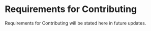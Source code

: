 # Requirements for Contributing

Requirements for Contributing will be stated here in future updates.
